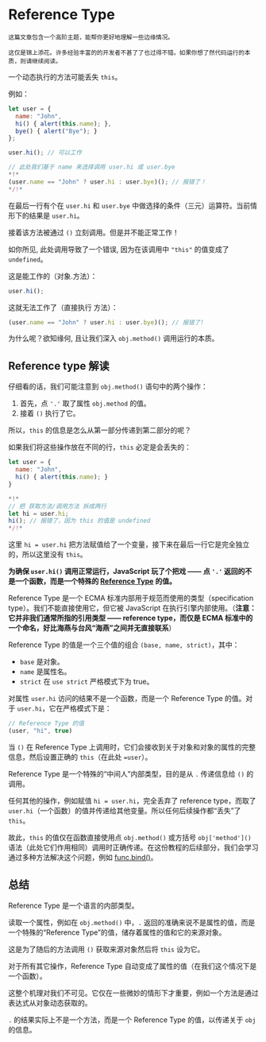 
# Reference Type

```warn header="深入的语言特性"
这篇文章包含一个高阶主题，能帮你更好地理解一些边缘情况。

这仅是锦上添花。许多经验丰富的的开发者不甚了了也过得不错。如果你想了然代码运行的本质，则请继续阅读。
```

一个动态执行的方法可能丢失 `this`。

例如：

```js run
let user = {
  name: "John",
  hi() { alert(this.name); },
  bye() { alert("Bye"); }
};

user.hi(); // 可以工作

// 此处我们基于 name 来选择调用 user.hi 或 user.bye
*!*
(user.name == "John" ? user.hi : user.bye)(); // 报错了！
*/!*
```

在最后一行有个在 `user.hi` 和 `user.bye` 中做选择的条件（三元）运算符。当前情形下的结果是 `user.hi`。

接着该方法被通过 `()` 立刻调用。但是并不能正常工作！

如你所见, 此处调用导致了一个错误, 因为在该调用中 `"this"` 的值变成了 `undefined`。

这是能工作的（对象.方法）：
```js
user.hi();
```

这就无法工作了（直接执行 方法）：
```js
(user.name == "John" ? user.hi : user.bye)(); // 报错了!
```

为什么呢？欲知缘何, 且让我们深入 `obj.method()` 调用运行的本质。

## Reference type 解读

仔细看的话，我们可能注意到 `obj.method()` 语句中的两个操作：

1. 首先，点 `'.'` 取了属性 `obj.method` 的值。
2. 接着 `()` 执行了它。

所以，`this` 的信息是怎么从第一部分传递到第二部分的呢？

如果我们将这些操作放在不同的行，`this` 必定是会丢失的：

```js run
let user = {
  name: "John",
  hi() { alert(this.name); }
}

*!*
// 把 获取方法/调用方法 拆成两行
let hi = user.hi;
hi(); // 报错了，因为 this 的值是 undefined
*/!*
```

这里 `hi = user.hi` 把方法赋值给了一个变量，接下来在最后一行它是完全独立的，所以这里没有 `this`。

**为确保 `user.hi()` 调用正常运行，JavaScript 玩了个把戏 —— 点 `'.'` 返回的不是一个函数，而是一个特殊的 [Reference Type](https://tc39.github.io/ecma262/#sec-reference-specification-type) 的值。**

Reference Type 是一个 ECMA 标准内部用于规范而使用的类型（specification type）。我们不能直接使用它，但它被 JavaScript 在执行引擎内部使用。（**注意：它并非我们通常所指的引用类型 —— reference type，而仅是 ECMA 标准中的一个命名，好比海燕与台风“海燕”之间并无直接联系**）

Reference Type 的值是一个三个值的组合 `(base, name, strict)`，其中：

- `base` 是对象。
- `name` 是属性名。
- `strict` 在 `use strict` 严格模式下为 true。

对属性 `user.hi` 访问的结果不是一个函数，而是一个 Reference Type 的值。对于 `user.hi`，它在严格模式下是：

```js
// Reference Type 的值
(user, "hi", true)
```

当 `()` 在 Reference Type 上调用时，它们会接收到关于对象和对象的属性的完整信息，然后设置正确的 `this`（在此处 `=user`）。

Reference Type 是一个特殊的“中间人”内部类型，目的是从 `.` 传递信息给 `()` 的调用。

任何其他的操作，例如赋值 `hi = user.hi`，完全丢弃了 reference type，而取了 `user.hi`（一个函数）的值并传递给其他变量。所以任何后续操作都“丢失”了 `this`。

故此，`this` 的值仅在函数直接使用点 `obj.method()` 或方括号 `obj['method']()` 语法（此处它们作用相同）调用时正确传递。在这份教程的后续部分，我们会学习通过多种方法解决这个问题，例如 [func.bind()](/bind#solution-2-bind)。

## 总结

Reference Type 是一个语言的内部类型。

读取一个属性，例如在 `obj.method()` 中，`.` 返回的准确来说不是属性的值，而是一个特殊的“Reference Type”的值，储存着属性的值和它的来源对象。

这是为了随后的方法调用 `()` 获取来源对象然后将 `this` 设为它。

对于所有其它操作，Reference Type 自动变成了属性的值（在我们这个情况下是一个函数）。

这整个机理对我们不可见。它仅在一些微妙的情形下才重要，例如一个方法是通过表达式从对象动态获取的。





`.` 的结果实际上不是一个方法，而是一个 Reference Type 的值，以传递关于 `obj` 的信息。
